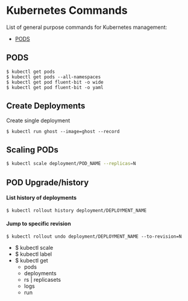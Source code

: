 # Kubernetes Commands

List of general purpose commands for Kubernetes management:

- [PODS](#pods)

## PODS

```
$ kubectl get pods
$ kubectl get pods --all-namespaces
$ kubectl get pod fluent-bit -o wide
$ kubectl get pod fluent-bit -o yaml
```

## Create Deployments

Create single deployment

```
$ kubectl run ghost --image=ghost --record
```

## Scaling PODs

```bash
$ kubectl scale deployment/POD_NAME --replicas=N
```

## POD Upgrade/history

#### List history of deployments

```
$ kubectl rollout history deployment/DEPLOYMENT_NAME
```

#### Jump to specific revision

```
$ kubectl rollout undo deployment/DEPLOYMENT_NAME --to-revision=N
```
- $ kubectl scale
- $ kubectl label
- $ kubectl get 
  - pods
  - deployments
  - rs | replicasets
  - logs
  - run 

